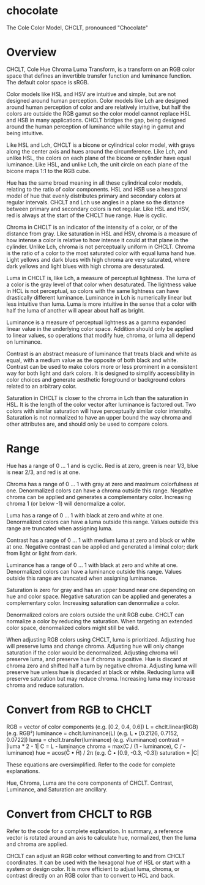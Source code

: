 # chocolate

The Cole Color Model, CHCLT, pronounced "Chocolate"


# Overview

CHCLT, Cole Hue Chroma Luma Transform, is a transform on an RGB color space that defines an invertible transfer function and luminance function.  The default color space is sRGB.

Color models like HSL and HSV are intuitive and simple, but are not designed around human perception.  Color models like Lch are designed around human perception of color and are relatively intuitive, but half the colors are outside the RGB gamut so the color model cannot replace HSL and HSB in many applications.  CHCLT bridges the gap, being designed around the human perception of luminance while staying in gamut and being intuitive.

Like HSL and Lch, CHCLT is a bicone or cylindrical color model, with grays along the center axis and hues around the circumference.  Like Lch, and unlike HSL, the colors on each plane of the bicone or cylinder have equal luminance.  Like HSL, and unlike Lch, the unit circle on each plane of the bicone maps 1:1 to the RGB cube.

Hue has the same broad meaning in all these cylindrical color models, relating to the ratio of color components.  HSL and HSB use a hexagonal model of hue that evenly distributes primary and secondary colors at regular intervals.  CHCLT and Lch use angles in a plane so the distance between primary and secondary colors is not regular.  Like HSL and HSV, red is always at the start of the CHCLT hue range.  Hue is cyclic.

Chroma in CHCLT is an indicator of the intensity of a color, or of the distance from gray.  Like saturation in HSL and HSV, chroma is a measure of how intense a color is relative to how intense it could at that plane in the cylinder.  Unlike Lch, chroma is not perceptually uniform in CHCLT.  Chroma is the ratio of a color to the most saturated color with equal luma hand hue.  Light yellows and dark blues with high chroma are very saturated, where dark yellows and light blues with high chroma are desaturated.

Luma in CHCLT is, like Lch, a measure of perceptual lightness.  The luma of a color is the gray level of that color when desaturated.  The lightness value in HCL is not perceptual, so colors with the same lightness can have drastically different luminance.  Luminance in Lch is numerically linear but less intuitive than luma.  Luma is more intuitive in the sense that a color with half the luma of another will apear about half as bright.

Luminance is a measure of perceptual lightness as a gamma expanded linear value in the underlying color space.  Addition should only be applied to linear values, so operations that modify hue, chroma, or luma all depend on luminance.

Contrast is an abstract measure of luminance that treats black and white as equal, with a medium value as the opposite of both black and white.  Contrast can be used to make colors more or less prominent in a consistent way for both light and dark colors.  It is designed to simplify accessibility in color choices and generate aesthetic foreground or background colors related to an arbitrary color.

Saturation in CHCLT is closer to the chroma in Lch than the saturation in HSL.  It is the length of the color vector after luminance is factored out.  Two colors with similar saturation will have perceptually similar color intensity.  Saturation is not normalized to have an upper bound the way chroma and other attributes are, and should only be used to compare colors.

# Range

Hue has a range of 0 ... 1 and is cyclic.  Red is at zero, green is near 1/3, blue is near 2/3, and red is at one.

Chroma has a range of 0 ... 1 with gray at zero and maximum colorfulness at one.  Denormalized colors can have a chroma outside this range.  Negative chroma can be applied and generates a complementary color.  Increasing chroma 1 (or below -1) will denormalize a color.

Luma has a range of 0 ... 1 with black at zero and white at one.  Denormalized colors can have a luma outside this range.  Values outside this range are truncated when assigning luma.

Contrast has a range of 0 ... 1 with medium luma at zero and black or white at one.  Negative contrast can be applied and generated a liminal color; dark from light or light from dark.

Luminance has a range of 0 ... 1 with black at zero and white at one.  Denormalized colors can have a luminance outside this range.  Values outside this range are truncated when assigning luminance.

Saturation is zero for gray and has an upper bound near one depending on hue and color space.  Negative saturation can be applied and generates a complementary color.  Increasing saturation can denormalize a color.

Denormalized colors are colors outside the unit RGB cube.  CHCLT can normalize a color by reducing the saturation.  When targeting an extended color space, denormalized colors might still be valid.

When adjusting RGB colors using CHCLT, luma is prioritized.  Adjusting hue will preserve luma and change chroma.  Adjusting hue will only change saturation if the color would be denormalized.  Adjusting chroma will preserve luma, and preserve hue if chroma is positive.  Hue is discard at chroma zero and shifted half a turn by negative chroma.  Adjusting luma will preserve hue unless hue is discarded at black or white.  Reducing luma will preserve saturation but may reduce chroma.  Increasing luma may increase chroma and reduce saturation.

# Convert from RGB to CHCLT

RGB = vector of color components (e.g. [0.2, 0.4, 0.6])
L = chclt.linear(RGB) (e.g. RGB²)
luminance = chclt.luminance(L) (e.g. L • [0.2126, 0.7152, 0.0722])
luma = chclt.transfer(luminance) (e.g. √luminance)
contrast = |luma * 2 - 1|
C = L - luminance
chroma = max(C / (1 - luminance), C / -luminance)
hue = acos(Ĉ • Ĥ) / 2π (e.g. Ĉ • [0.9, -0.3, -0.3])
saturation = |C|

These equations are oversimplified.  Refer to the code for complete explanations.

Hue, Chroma, Luma are the core components of CHCLT.  Contrast, Luminance, and Saturation are ancillary.

# Convert from CHCLT to RGB

Refer to the code for a complete explanation.  In summary, a reference vector is rotated around an axis to calculate hue, normalized, then the luma and chroma are applied.

CHCLT can adjust an RGB color without converting to and from CHCLT coordinates.  It can be used with the hexagonal hue of HSL or start with a system or design color.  It is more efficient to adjust luma, chroma, or contrast directly on an RGB color than to convert to HCL and back.
